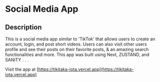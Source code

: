 # Social Media App

## Description

This is a social media app similar to 'TikTok' that allows users to create an account, login, and post short videos. Users can also visit other users profile and see their posts on their favorite posts, & an amazing search functionalities and more. This app was built using Next, ZUSTAND, and SANITY . . .

Visit the app at [https://tikitaka-iota.vercel.app](https://tikitaka-iota.vercel.app)



